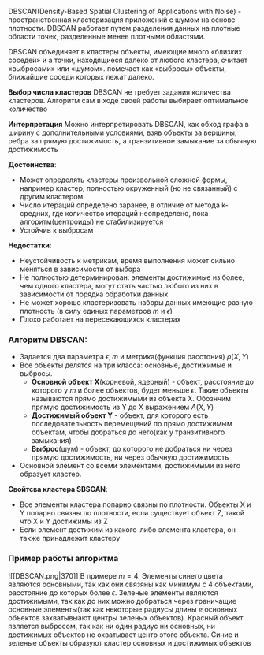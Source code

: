 DBSCAN(Density-Based Spatial Clustering of Applications with Noise) - пространственная кластеризация приложений с шумом на основе плотности. DBSCAN работает путем разделения данных на плотные области точек, разделенные менее плотными областями.

DBSCAN объединяет в кластеры объекты, имеющие много «близких соседей» и а точки, находящиеся далеко от любого кластера, считает «выбросами» или «шумом». помечает как «выбросы» объекты, ближайшие соседи которых лежат далеко.

**Выбор числа кластеров**
DBSCAN не требует задания количества кластеров. Алгоритм сам в ходе своей работы выбирает оптимальное количество

**Интерпретация**
Можно интерпретировать DBSCAN, как обход графа в ширину с дополнительными условиями, взяв объекты за вершины, ребра за прямую достижимость, а транзитивное замыкание за обычную достижимость

**Достоинства**:
- Может определять кластеры произвольной сложной формы, например кластер, полностью окруженный (но не связанный) с другим кластером
- Число итераций определено заранее, в отличие от метода k-средних, где количество итераций неопределено, пока алгоритм(центроиды) не стабилизируется
- Устойчив к выбросам

**Недостатки**:
- Неустойчивость к метрикам, время выполнения может сильно меняться в зависимости от выбора
- Не полностью детерминирован: элементы достижимые из более, чем одного кластера, могут стать частью любого из них в зависимости от порядка обработки данных
- Не может хорошо кластеризовать наборы данных имеющие разную плотность (в силу единых параметров $m$ и $\epsilon$)
- Плохо работает на пересекающихся кластерах

### **Алгоритм DBSCAN**:
- Задается два параметра $\epsilon,m$ и метрика(функция расстония) $\rho(X,Y)$
- Все объекты делятся на три класса: основные, достижимые и выбросы.
	- **Основной объект X**(корневой, ядерный) - объект, расстояние до которого у $m$ и более объектов, будет меньше $\epsilon$. Такие объекты называются прямо достижимыми из объекта X. Обознчим прямую достижимость из Y до X выражением $A(X,Y)$
	- **Достижимый объект Y** - объект, для которого есть последовательность перемещений по прямо достижимым объектам, чтобы добраться до него(как у транзитивного замыкания)
	- **Выброс**(шум) - объект, до которого не добраться ни через прямую достижимость, ни через обычную достижимость
- Основной элемент со всеми элементами, достижимыми из него образует кластер.
      
**Свойтсва кластера SBSCAN**:
- Все элементы кластера попарно связны по плотности. Объекты X и Y попарно связны по плотности, если существует объект Z, такой что X и Y достижимы из Z
- Если элемент достижим из какого-либо элемента кластера, он также принадлежит кластеру

### **Пример работы алгоритма**    
![[DBSCAN.png|370]]
В примере $m=4$. Элементы синего цвета являются основными, так как они связяны как минимум с 4 объектами, расстояние до которых более $\epsilon$. Зеленые элементы являются достижимыми, так как до них можно добраться через граничащие основные элементы(так как некоторые радиусы длины $e$ основных объектов захватывыают центры зеленых объектов). Красный объект является выбросом, так как ни один радиус ни основных, ни достижимых объектов не охватывает центр этого объекта. Синие и зеленые объекты образуют кластер основных и достижимых объектов

      
      


